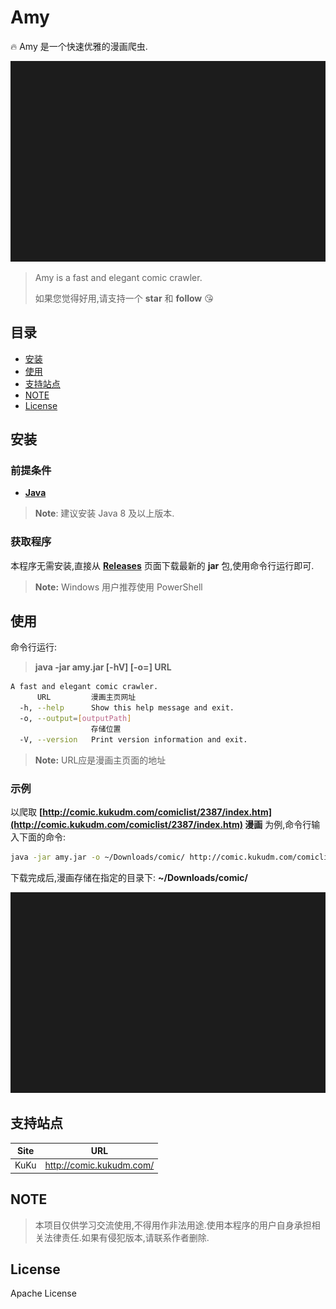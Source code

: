 # Amy

🔥 Amy 是一个快速优雅的漫画爬虫.

<p align="center">
    <img src="/img/demo.svg?raw=true"/>
</p>

> Amy is a fast and elegant comic crawler.
> 
> 如果您觉得好用,请支持一个 **star** 和 **follow** 😘

## 目录

- [安装](#安装)
- [使用](#使用)
- [支持站点](#支持站点)
- [NOTE](#note)
- [License](#license)

## 安装

### 前提条件

- **[Java](https://jingyan.baidu.com/article/e75aca85b29c3b142edac6a8.html)**

> **Note**: 建议安装 Java 8 及以上版本.

### 获取程序

本程序无需安装,直接从 **[Releases](https://github.com/mayuanucas/amy/releases)** 页面下载最新的 **jar** 包,使用命令行运行即可.

> **Note:** Windows 用户推荐使用 PowerShell

## 使用

命令行运行:

> **java -jar amy.jar [-hV] [-o=<outputPath>] URL**

```bash
A fast and elegant comic crawler.
      URL         漫画主页网址
  -h, --help      Show this help message and exit.
  -o, --output=[outputPath]
                  存储位置
  -V, --version   Print version information and exit.
```

> **Note:** URL应是漫画主页面的地址

### 示例

以爬取 **[http://comic.kukudm.com/comiclist/2387/index.htm](http://comic.kukudm.com/comiclist/2387/index.htm) 漫画** 为例,命令行输入下面的命令:

```bash
java -jar amy.jar -o ~/Downloads/comic/ http://comic.kukudm.com/comiclist/2387/index.htm
```

下载完成后,漫画存储在指定的目录下: **~/Downloads/comic/**

<p align="center">
    <img src="/img/example.svg?raw=true"/>
</p>

## 支持站点

| Site | URL                      |
| ---- | ------------------------ |
| KuKu | http://comic.kukudm.com/ |

## NOTE

> 本项目仅供学习交流使用,不得用作非法用途.使用本程序的用户自身承担相关法律责任.如果有侵犯版本,请联系作者删除.

## License

Apache License
